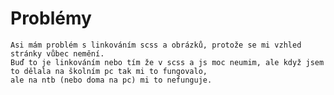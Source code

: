 # Problémy
    Asi mám problém s linkováním scss a obrázků, protože se mi vzhled stránky vůbec nemění.
    Buď to je linkováním nebo tím že v scss a js moc neumim, ale když jsem to dělala na školním pc tak mi to fungovalo, 
    ale na ntb (nebo doma na pc) mi to nefunguje.
